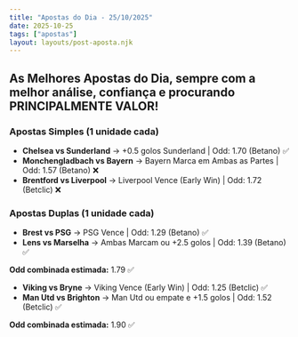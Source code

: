 ```yaml
---
title: "Apostas do Dia - 25/10/2025"
date: 2025-10-25
tags: ["apostas"]
layout: layouts/post-aposta.njk
---
```


## As Melhores Apostas do Dia, sempre com a melhor análise, confiança e procurando PRINCIPALMENTE VALOR!

### Apostas Simples (1 unidade cada)

- **Chelsea vs Sunderland** → +0.5 golos Sunderland | Odd: 1.70 (Betano) ✅
- **Monchengladbach vs Bayern** → Bayern Marca em Ambas as Partes | Odd: 1.57 (Betano) ❌
- **Brentford vs Liverpool** → Liverpool Vence (Early Win) | Odd: 1.72 (Betclic) ❌


### Apostas Duplas (1 unidade cada)

- **Brest vs PSG** → PSG Vence | Odd: 1.29 (Betano) ✅
- **Lens vs Marselha** → Ambas Marcam ou +2.5 golos | Odd: 1.39 (Betano) ✅

**Odd combinada estimada:** 1.79 ✅

- **Viking vs Bryne** → Viking Vence (Early Win) | Odd: 1.25 (Betclic) ✅
- **Man Utd vs Brighton** → Man Utd ou empate e +1.5 golos | Odd: 1.52 (Betclic) ✅

**Odd combinada estimada:** 1.90 ✅


 